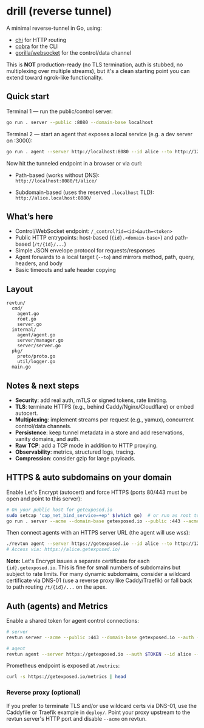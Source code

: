# drill (reverse tunnel)

A minimal reverse-tunnel in Go, using:

- [chi](https://github.com/go-chi/chi) for HTTP routing
- [cobra](https://github.com/spf13/cobra) for the CLI
- [gorilla/websocket](https://github.com/gorilla/websocket) for the control/data channel

This is **NOT** production-ready (no TLS termination, auth is stubbed, no multiplexing over multiple streams), but it's a clean starting point you can extend toward ngrok-like functionality.

## Quick start

Terminal 1 — run the public/control server:
```bash
go run . server --public :8080 --domain-base localhost
```

Terminal 2 — start an agent that exposes a local service (e.g. a dev server on :3000):
```bash
go run . agent --server http://localhost:8080 --id alice --to http://127.0.0.1:3000
```

Now hit the tunneled endpoint in a browser or via curl:

- Path-based (works without DNS):  
  `http://localhost:8080/t/alice/`

- Subdomain-based (uses the reserved `.localhost` TLD):  
  `http://alice.localhost:8080/`

## What’s here

- Control/WebSocket endpoint: `/_control?id=<id>&auth=<token>`
- Public HTTP entrypoints: host-based (`{id}.<domain-base>`) and path-based (`/t/{id}/...`)
- Simple JSON envelope protocol for requests/responses
- Agent forwards to a local target (`--to`) and mirrors method, path, query, headers, and body
- Basic timeouts and safe header copying

## Layout

```
revtun/
  cmd/
    agent.go
    root.go
    server.go
  internal/
    agent/agent.go
    server/manager.go
    server/server.go
  pkg/
    proto/proto.go
    util/logger.go
  main.go
```

## Notes & next steps

- **Security**: add real auth, mTLS or signed tokens, rate limiting.
- **TLS**: terminate HTTPS (e.g., behind Caddy/Nginx/Cloudflare) or embed autocert.
- **Multiplexing**: implement streams per request (e.g., yamux), concurrent control/data channels.
- **Persistence**: keep tunnel metadata in a store and add reservations, vanity domains, and auth.
- **Raw TCP**: add a TCP mode in addition to HTTP proxying.
- **Observability**: metrics, structured logs, tracing.
- **Compression**: consider gzip for large payloads.


## HTTPS & auto subdomains on your domain

Enable Let's Encrypt (autocert) and force HTTPS (ports 80/443 must be open and point to this server):

```bash
# On your public host for getexposed.io
sudo setcap 'cap_net_bind_service=+ep' $(which go)  # or run as root to bind :80/:443
go run . server --acme --domain-base getexposed.io --public :443 --acme-email you@example.com
```

Then connect agents with an HTTPS server URL (the agent will use wss):
```bash
./revtun agent --server https://getexposed.io --id alice --to http://127.0.0.1:3000
# Access via: https://alice.getexposed.io/
```

**Note:** Let's Encrypt issues a separate certificate for each `{id}.getexposed.io`. This is fine for small numbers of subdomains but subject to rate limits. For many dynamic subdomains, consider a wildcard certificate via DNS-01 (use a reverse proxy like Caddy/Traefik) or fall back to path routing `/t/{id}/...` on the apex.


## Auth (agents) and Metrics

Enable a shared token for agent control connections:

```bash
# server
revtun server --acme --public :443 --domain-base getexposed.io --auth --auth-token $TOKEN

# agent
revtun agent --server https://getexposed.io --auth $TOKEN --id alice --to http://127.0.0.1:3000
```

Prometheus endpoint is exposed at `/metrics`:
```bash
curl -s https://getexposed.io/metrics | head
```

### Reverse proxy (optional)
If you prefer to terminate TLS and/or use wildcard certs via DNS-01, use the Caddyfile or Traefik example in `deploy/`. Point your proxy upstream to the revtun server's HTTP port and disable `--acme` on revtun.
